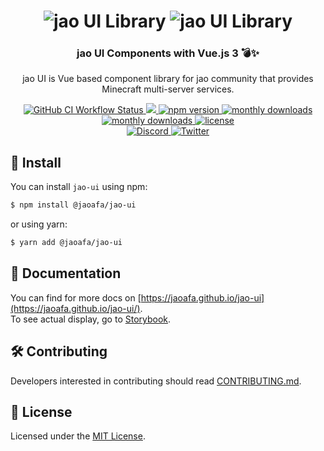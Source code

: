 <h1 align="center">
  <img src="https://user-images.githubusercontent.com/23224932/114276380-51370e80-9a61-11eb-9c72-615340a4d4b8.png#gh-light-mode-only" alt="jao UI Library">
  <img src="https://user-images.githubusercontent.com/23224932/143324279-ca1bd30a-bd19-496c-9aab-7dba21aeaeb6.png#gh-dark-mode-only" alt="jao UI Library">
</h1>
<h3 align="center">jao UI Components with Vue.js 3 💣✨</h3>
<p align="center">
jao UI is Vue based component library for jao community that provides Minecraft multi-server services.
</p>

<p align="center">
  <a href="https://github.com/jaoafa/jao-ui/actions?query=workflow%3ACI">
    <img alt="GitHub CI Workflow Status" src="https://github.com/jaoafa/jao-ui/actions/workflows/ci.yml/badge.svg?branch=dev">
  </a>
  <a href="https://codecov.io/gh/jaoafa/jao-ui">
    <img src="https://codecov.io/gh/jaoafa/jao-ui/branch/dev/graph/badge.svg?token=4LPZ2OVF8N"/>
  </a>
  <a href="https://www.npmjs.com/package/@jaoafa/jao-ui">
    <img alt="npm version" src="https://badgen.net/npm/v/@jaoafa/jao-ui">
  </a>
  <a href="https://www.npmjs.com/package/@jaoafa/jao-ui">
    <img alt="monthly downloads" src="https://badgen.net/npm/dt/@jaoafa/jao-ui">
  </a>
  <a href="https://www.npmjs.com/package/@jaoafa/jao-ui">
    <img alt="monthly downloads" src="https://badgen.net/npm/dm/@jaoafa/jao-ui">
  </a>
  <a href="https://github.com/jaoafa/jao-ui/blob/main/LICENSE">
    <img alt="license" src="https://badgen.net/npm/license/@jaoafa/jao-ui">
  </a>
  <br>
  <a href="http://discord.gg/zEGrApgGfB">
    <img alt="Discord" src="https://badgen.net/discord/members/zEGrApgGfB">
  </a>
  <a href="https://twitter.com/jaoafa">
    <img alt="Twitter" src="https://badgen.net/twitter/follow/jaoafa">
  </a>
</p>

## 🚀 Install

You can install `jao-ui` using npm:

```bash
$ npm install @jaoafa/jao-ui
```

or using yarn:

```bash
$ yarn add @jaoafa/jao-ui
```

## 📖 Documentation

You can find for more docs on [https://jaoafa.github.io/jao-ui](https://jaoafa.github.io/jao-ui/).  
To see actual display, go to [Storybook](https://jaoafa.github.io/jao-ui/storybook/).

## 🛠 Contributing

Developers interested in contributing should read [CONTRIBUTING.md](.github/CONTRIBUTING.md).

## 📑 License

Licensed under the [MIT License](https://opensource.org/licenses/MIT).
